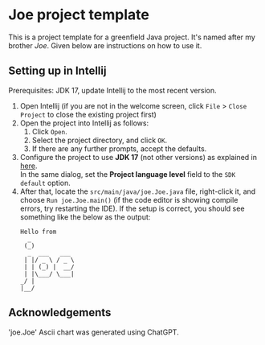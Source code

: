 # Joe project template

This is a project template for a greenfield Java project. It's named after my brother _Joe_. Given below are instructions on how to use it.

## Setting up in Intellij

Prerequisites: JDK 17, update Intellij to the most recent version.

1. Open Intellij (if you are not in the welcome screen, click `File` > `Close Project` to close the existing project first)
1. Open the project into Intellij as follows:
   1. Click `Open`.
   1. Select the project directory, and click `OK`.
   1. If there are any further prompts, accept the defaults.
1. Configure the project to use **JDK 17** (not other versions) as explained in [here](https://www.jetbrains.com/help/idea/sdk.html#set-up-jdk).<br>
   In the same dialog, set the **Project language level** field to the `SDK default` option.
3. After that, locate the `src/main/java/joe.Joe.java` file, right-click it, and choose `Run joe.Joe.main()` (if the code editor is showing compile errors, try restarting the IDE). If the setup is correct, you should see something like the below as the output:
   ```
   Hello from
     _            
    (_)           
     _  ___   ___ 
    | |/ _ \ / _ \
    | | (_) |  __/
    | |\___/ \___|
   _/ |           
   |__/  

   ```

## Acknowledgements
'joe.Joe' Ascii chart was generated using ChatGPT. 
